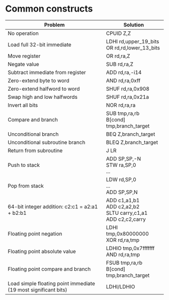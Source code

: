 # Common constructs

| Problem | Solution |
|---|---|
| No operation | CPUID Z,Z |
| Load full 32-bit immediate | LDHI rd,upper\_19\_bits<br>OR rd,rd,lower\_13\_bits |
| Move register | OR rd,ra,Z |
| Negate value | SUB rd,ra,Z |
| Subtract immediate from register | ADD rd,ra,-i14 |
| Zero-extend byte to word | AND rd,ra,0xff |
| Zero-extend halfword to word | SHUF rd,ra,0x908 |
| Swap high and low halfwords | SHUF rd,ra,0x21a |
| Invert all bits | NOR rd,ra,ra |
| Compare and branch | SUB tmp,ra,rb<br>B[cond] tmp,branch\_target |
| Unconditional branch | BEQ Z,branch\_target |
| Unconditional subroutine branch | BLEQ Z,branch\_target |
| Return from subroutine | J LR |
| Push to stack | ADD SP,SP,-N<br>STW ra,SP,0<br>... |
| Pop from stack | LDW rd,SP,0<br>...<br>ADD SP,SP,N |
| 64-bit integer addition: c2:c1 = a2:a1 + b2:b1 | ADD c1,a1,b1<br>ADD c2,a2,b2<br>SLTU carry,c1,a1<br>ADD c2,c2,carry |
| Floating point negation | LDHI tmp,0x80000000<br>XOR rd,ra,tmp |
| Floating point absolute value | LDHIO tmp,0x7fffffff<br>AND rd,ra,tmp |
| Floating point compare and branch | FSUB tmp,ra,rb<br>B[cond] tmp,branch\_target |
| Load simple floating point immediate (19 most significant bits) | LDHI/LDHIO |

